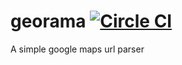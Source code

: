 # georama [![Circle CI](https://circleci.com/gh/glasnoster/georama/tree/master.svg?style=svg)](https://circleci.com/gh/glasnoster/georama/tree/master)
A simple google maps url parser